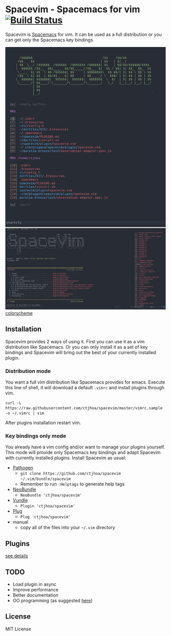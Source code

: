 # Spacevim - Spacemacs for vim [![Build Status](https://travis-ci.org/ctjhoa/spacevim.svg?branch=master)](https://travis-ci.org/ctjhoa/spacevim)

Spacevim is [Spacemacs](https://github.com/syl20bnr/spacemacs) for vim.
It can be used as a full distribution or you can get only the Spacemacs key bindings

![screenshot1](assets/screeshot-startify-2.0.0.png)
![screenshot2](assets/screeshot-leader-2.0.0.png)
[colorscheme](https://github.com/joshdick/onedark.vim)

## Installation

Spacevim provides 2 ways of using it. First you can use it as a vim distribution like Spacemacs.
Or you can only install it as a set of key bindings and Spacevim will bring out the best of your currently installed plugin.

### Distribution mode

You want a full vim distribution like Spacemacs provides for emacs.
Execute this line of shell, it will download a default `.vimrc` and install
plugins through vim.

```shell
curl -L https://raw.githubusercontent.com/ctjhoa/spacevim/master/vimrc.sample -o ~/.vimrc | vim
```

After plugins installation restart vim.

### Key bindings only mode

You already have a vim config and/or want to manage your plugins yourself.
This mode will provide only Spacemacs key bindings and adapt Spacevim with currently installed plugins.
Install Spacevim as usual:

* [Pathogen](https://github.com/tpope/vim-pathogen)
  * `git clone https://github.com/ctjhoa/spacevim ~/.vim/bundle/spacevim`
  * Remember to run `:Helptags` to generate help tags
* [NeoBundle](https://github.com/Shougo/neobundle.vim)
  * `NeoBundle 'ctjhoa/spacevim'`
* [Vundle](https://github.com/gmarik/vundle)
  * `Plugin 'ctjhoa/spacevim'`
* [Plug](https://github.com/junegunn/vim-plug)
  * `Plug 'ctjhoa/spacevim'`
* manual
  * copy all of the files into your `~/.vim` directory

## Plugins

[see details](PLUGINS.md)

## TODO

* Load plugin in async
* Improve performance
* Better documentation
* OO programming (as suggested [here](https://www.reddit.com/r/vim/comments/4y8w38/spacevim_20_the_war_is_not_over/d6m1i02))

## License

MIT License



